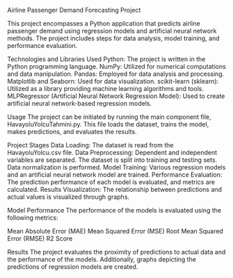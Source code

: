Airline Passenger Demand Forecasting Project

This project encompasses a Python application that predicts airline passenger demand using regression models and artificial neural network methods. The project includes steps for data analysis, model training, and performance evaluation.

Technologies and Libraries Used
Python: The project is written in the Python programming language.
NumPy: Utilized for numerical computations and data manipulation.
Pandas: Employed for data analysis and processing.
Matplotlib and Seaborn: Used for data visualization.
scikit-learn (sklearn): Utilized as a library providing machine learning algorithms and tools.
MLPRegressor (Artificial Neural Network Regression Model): Used to create artificial neural network-based regression models.

Usage
The project can be initiated by running the main component file, HavayoluYolcuTahmini.py. This file loads the dataset, trains the model, makes predictions, and evaluates the results.

Project Stages
Data Loading: The dataset is read from the HavayoluYolcu.csv file.
Data Preprocessing: Dependent and independent variables are separated. The dataset is split into training and testing sets. Data normalization is performed.
Model Training: Various regression models and an artificial neural network model are trained.
Performance Evaluation: The prediction performance of each model is evaluated, and metrics are calculated.
Results Visualization: The relationship between predictions and actual values is visualized through graphs.

Model Performance
The performance of the models is evaluated using the following metrics:

Mean Absolute Error (MAE)
Mean Squared Error (MSE)
Root Mean Squared Error (RMSE)
R2 Score

Results
The project evaluates the proximity of predictions to actual data and the performance of the models. Additionally, graphs depicting the predictions of regression models are created.
